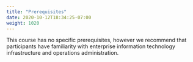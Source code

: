 ```yaml
---
title: "Prerequisites"
date: 2020-10-12T18:34:25-07:00
weight: 1020
---
```


This course has no specific prerequisites, however we recommend that participants have familiarity with enterprise information technology infrastructure and operations administration.
